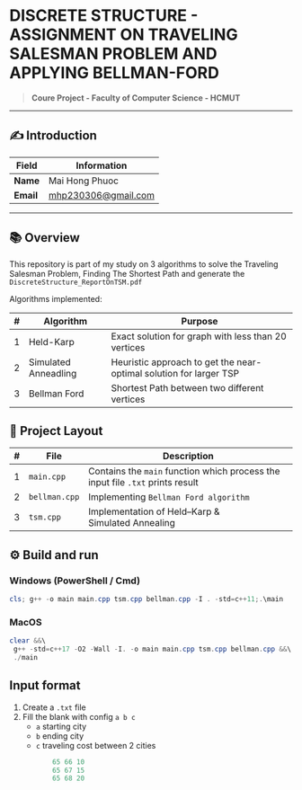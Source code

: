 # DISCRETE STRUCTURE - ASSIGNMENT ON TRAVELING SALESMAN PROBLEM AND APPLYING BELLMAN-FORD
>**Coure Project - Faculty of Computer Science - HCMUT**

---
## ✍️ Introduction

| Field | Information |
|---------|---------------|
| **Name**| Mai Hong Phuoc |
|**Email**| mhp230306@gmail.com|

---
## 📚  Overview
This repository is part of my study on 3 algorithms to solve the Traveling Salesman Problem, Finding The Shortest Path and generate the `DiscreteStructure_ReportOnTSM.pdf`

Algorithms implemented:

|#|Algorithm|Purpose|
|--|--------|-------|
|1| Held-Karp|Exact solution for graph with less than 20 vertices|
|2| Simulated Anneadling | Heuristic approach to get the near-optimal solution for larger TSP|
|3| Bellman Ford| Shortest Path between two different vertices|

## 📂 Project Layout
|#| File | Description |
|-|----|-------------|
|1|`main.cpp`| Contains the `main` function which process the input file `.txt` prints result|
|2|`bellman.cpp`| Implementing `Bellman Ford algorithm`|
|3|`tsm.cpp`| Implementation of Held–Karp & Simulated Annealing|

## ⚙️ Build and run 
###  Windows (PowerShell / Cmd)
   ``` Powershell
cls; g++ -o main main.cpp tsm.cpp bellman.cpp -I . -std=c++11;.\main
```


### MacOS
``` Powershell
clear &&\
 g++ -std=c++17 -O2 -Wall -I. -o main main.cpp tsm.cpp bellman.cpp &&\
 ./main
```
## Input format
1. Create a `.txt` file
2. Fill the blank with config `a b c`
   - `a` starting city
   - `b` ending city
   - `c` traveling cost between 2 cities
     ``` Powershell
         65 66 10
         65 67 15
         65 68 20
     ```
